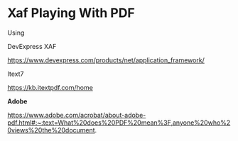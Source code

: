 # Xaf Playing With PDF

Using 

DevExpress XAF  

https://www.devexpress.com/products/net/application_framework/

Itext7

https://kb.itextpdf.com/home

<b>Adobe</b>

https://www.adobe.com/acrobat/about-adobe-pdf.html#:~:text=What%20does%20PDF%20mean%3F,anyone%20who%20views%20the%20document.

